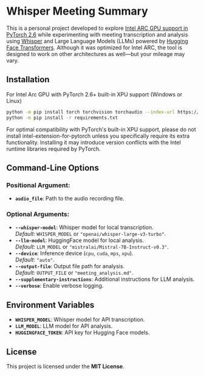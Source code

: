 # Whisper Meeting Summary 

This is a personal project developed to explore [Intel ARC GPU support in PyTorch 2.6](https://intel.github.io/intel-extension-for-pytorch/xpu/latest/tutorials/introduction.html) while experimenting with meeting transcription and analysis using [Whisper](https://github.com/openai/whisper) and Large Language Models (LLMs) powered by [Hugging Face Transformers](https://huggingface.co/docs/transformers/index). Although it was optimized for Intel ARC, the tool is designed to work on other architectures as well—but your mileage may vary.

## Installation

For Intel Arc GPU with PyTorch 2.6+ built-in XPU support (Windows or Linux)

```bash
python -m pip install torch torchvision torchaudio --index-url https://download.pytorch.org/whl/xpu
python -m pip install -r requirements.txt
```
For optimal compatibility with PyTorch's built-in XPU support, please do not install intel-extension-for-pytorch unless you specifically require its extra functionality. Installing it may introduce version conflicts with the Intel runtime libraries required by PyTorch.

## Command-Line Options

### Positional Argument:
- **`audio_file`**: Path to the audio recording file.

### Optional Arguments:
- **`--whisper-model`**: Whisper model for local transcription.  
  *Default:* `WHISPER_MODEL` or `"openai/whisper-large-v3-turbo"`.
- **`--llm-model`**: HuggingFace model for local analysis.  
  *Default:* `LLM_MODEL` or `"mistralai/Mistral-7B-Instruct-v0.3"`.
- **`--device`**: Inference device (`cpu`, `cuda`, `mps`, `xpu`).  
  *Default:* `"auto"`.
- **`--output-file`**: Output file path for analysis.  
  *Default:* `OUTPUT_FILE` or `"meeting_analysis.md"`.
- **`--supplementary-instructions`**: Additional instructions for LLM analysis.
- **`--verbose`**: Enable verbose logging.

## Environment Variables

- **`WHISPER_MODEL`**: Whisper model for API transcription.
- **`LLM_MODEL`**: LLM model for API analysis.
- **`HUGGINGFACE_TOKEN`**: API key for Hugging Face models.

## License

This project is licensed under the **MIT License**.

